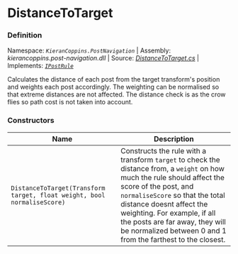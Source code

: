 # DistanceToTarget

### Definition
Namespace: *`KieranCoppins.PostNavigation`* | Assembly: *kierancoppins.post-navigation.dll* | Source: [*DistanceToTarget.cs*]() | Implements: [*`IPostRule`*]()

Calculates the distance of each post from the target transform's position and weights each post accordingly. The weighting can be normalised so that extreme distances are not affected. The distance check is as the crow flies so path cost is not taken into account.

### Constructors
| Name | Description |
|------|-------------|
| `DistanceToTarget(Transform target, float weight, bool normaliseScore)` | Constructs the rule with a transform `target` to check the distance from, a `weight` on how much the rule should affect the score of the post, and `normaliseScore` so that the total distance doesnt affect the weighting. For example, if all the posts are far away, they will be normalized between 0 and 1 from the farthest to the closest. |